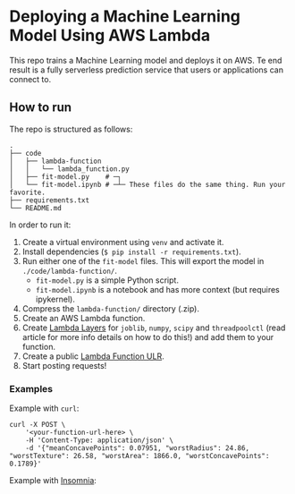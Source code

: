 # Deploying a Machine Learning Model Using AWS Lambda
This repo trains a Machine Learning model and deploys it on AWS. Te end result
is a fully serverless prediction service that users or applications can connect
to.

## How to run
The repo is structured as follows:
```
.
├── code
│   ├── lambda-function
│   │   └── lambda_function.py
│   ├── fit-model.py    # ─┐ 
│   └── fit-model.ipynb # ─┴─ These files do the same thing. Run your favorite.
├── requirements.txt
└── README.md
````

In order to run it:
1. Create a virtual environment using `venv` and activate it.
2. Install dependencies (`$ pip install -r requirements.txt`).
3. Run either one of the `fit-model` files. This will export the model in
`./code/lambda-function/`.
    - `fit-model.py` is a simple Python script.
    - `fit-model.ipynb` is a notebook and has more context (but requires
    ipykernel).
4. Compress the `lambda-function/` directory (.zip).
5. Create an AWS Lambda function.
6. Create [Lambda
Layers](https://docs.aws.amazon.com/lambda/latest/dg/configuration-layers.html)
for `joblib`, `numpy`, `scipy` and `threadpoolctl` (read article for more info
details on how to do this!) and add them to your function.
7. Create a public [Lambda Function
ULR](https://docs.aws.amazon.com/lambda/latest/dg/lambda-urls.html).
8. Start posting requests!

### Examples
Example with `curl`:
```
curl -X POST \
    '<your-function-url-here> \
    -H 'Content-Type: application/json' \
    -d '{"meanConcavePoints": 0.07951, "worstRadius": 24.86, "worstTexture": 26.58, "worstArea": 1866.0, "worstConcavePoints": 0.1789}'
```

Example with [Insomnia](https://insomnia.rest/):
